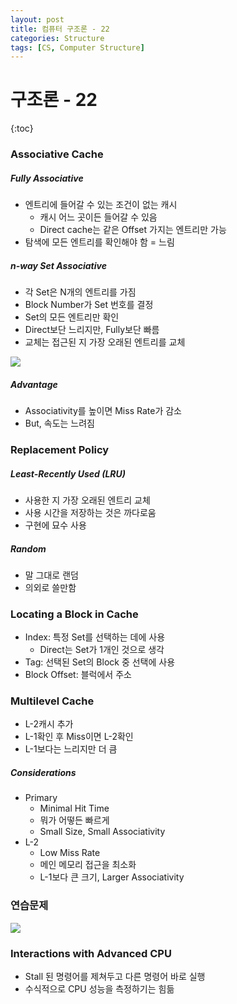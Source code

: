 ```yaml
---
layout: post
title: 컴퓨터 구조론 - 22
categories: Structure
tags: [CS, Computer Structure]
---
```


# 구조론 - 22

{:toc}

### Associative Cache

##### Fully Associative

- 엔트리에 들어갈 수 있는 조건이 없는 캐시
  - 캐시 어느 곳이든 들어갈 수 있음
  - Direct cache는 같은 Offset 가지는 엔트리만 가능
- 탐색에 모든 엔트리를 확인해야 함 = 느림

##### n-way Set Associative

- 각 Set은 N개의 엔트리를 가짐
- Block Number가 Set 번호를 결정
- Set의 모든 엔트리만 확인
- Direct보단 느리지만, Fully보단 빠름
- 교체는 접근된 지 가장 오래된 엔트리를 교체

<img src="https://github.com/L-Hyun/L-Hyun.github.io/blob/main/assets/CS/22-1.png?raw=true" />

##### Advantage

- Associativity를 높이면 Miss Rate가 감소
- But, 속도는 느려짐

### Replacement Policy

##### Least-Recently Used (LRU)

- 사용한 지 가장 오래된 엔트리 교체
- 사용 시간을 저장하는 것은 까다로움
- 구현에 묘수 사용

##### Random

- 말 그대로 랜덤
- 의외로 쓸만함

### Locating a Block in Cache

- Index: 특정 Set를 선택하는 데에 사용
  - Direct는 Set가 1개인 것으로 생각
- Tag: 선택된 Set의 Block 중 선택에 사용
- Block Offset: 블럭에서 주소

### Multilevel Cache

- L-2캐시 추가
- L-1확인 후 Miss이면 L-2확인
- L-1보다는 느리지만 더 큼

##### Considerations

- Primary
  - Minimal Hit Time
  - 뭐가 어떻든 빠르게
  - Small Size, Small Associativity
- L-2
  - Low Miss Rate
  - 메인 메모리 접근을 최소화
  - L-1보다 큰 크기, Larger Associativity

### 연습문제

<img src="https://github.com/L-Hyun/L-Hyun.github.io/blob/main/assets/CS/22-2.png?raw=true" />

### Interactions with Advanced CPU

- Stall 된 명령어를 제쳐두고 다른 명령어 바로 실행
- 수식적으로 CPU 성능을 측정하기는 힘듦
